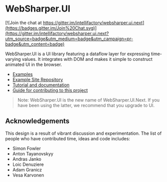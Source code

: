 # WebSharper.UI

[![Join the chat at https://gitter.im/intellifactory/websharper.ui.next](https://badges.gitter.im/Join%20Chat.svg)](https://gitter.im/intellifactory/websharper.ui.next?utm_source=badge&utm_medium=badge&utm_campaign=pr-badge&utm_content=badge)

WebSharper.UI is a UI library featuring a dataflow layer for expressing
time-varying values. It integrates with DOM and makes it
simple to construct animated UI in the browser.

* [Examples](https://websharper-samples.github.io/ui/)
* [Example Site Repository](https://github.com/websharper-samples/ui)
* [Tutorial and documentation](https://developers.websharper.com/docs/v4.x/fs/ui)
* [Guide for contributing to this project](https://github.com/dotnet-websharper/ui/blob/master/CONTRIBUTING.md)

> Note: WebSharper.UI is the new name of WebSharper.UI.Next. If you have been using the latter, we recommend that you upgrade to UI.

## Acknowledgements

This design is a result of vibrant discussion and experimentation.  The list of people who have contributed
time, ideas and code includes:

* Simon Fowler
* Anton Tayanovskyy
* Andras Janko
* Loic Denuziere
* Adam Granicz
* Vesa Karvonen

